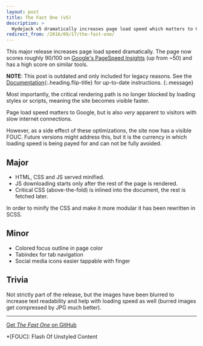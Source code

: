 ```yaml
---
layout: post
title: The Fast One (v5)
description: >
  Hydejack v5 dramatically increases page load speed which matters to Google and visitors with slow connections alike.
redirect_from: /2016/09/17/the-fast-one/
---
```


This major release increases page load speed dramatically.
The page now scores roughly 90/100 on [Google's PageSpeed Insights][gpsi] (up from ~50) and
has a high score on similar tools.

**NOTE**: This post is outdated and only included for legacy reasons.
See the [Documentation][docs]{:.heading.flip-title} for up-to-date instructions.
{:.message}

Most importantly, the critical rendering path is no longer blocked by loading styles or scripts,
meaning the site becomes visible faster.

Page load speed matters to Google, but is also *very* apparent to visitors with slow internet connections.

However, as a side effect of these optimizations, the site now has a visible FOUC.
Future versions might address this,
but it is the currency in which loading speed is being payed for and can not be fully avoided.

## Major

* HTML, CSS and JS served minified.
* JS downloading starts only after the rest of the page is rendered.
* Critical CSS (above-the-fold) is inlined into the document, the rest is fetched later.

In order to minify the CSS and make it more modular it has been rewritten in SCSS.


## Minor

* Colored focus outline in page color
* Tabindex for tab navigation
* Social media icons easier tappable with finger

## Trivia

Not strictly part of the release, but the images have been blurred to increase text readability and
help with loading speed as well (burred images get compressed by JPG much better).

***

[Get *The Fast One* on GitHub](https://github.com/qwtel/hydejack/releases/tag/v5.0.0)

[docs]: ../../docs/8.0.0-beta.5/README.md
[gpsi]: https://developers.google.com/speed/pagespeed/insights/?url=http%3A%2F%2Fqwtel.com%2Fhydejack%2F

*[FOUC]: Flash Of Unstyled Content
